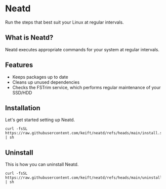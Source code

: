 # Neatd

Run the steps that best suit your Linux at regular intervals.

## What is Neatd?

Neatd executes appropriate commands for your system at regular intervals.

## Features

- Keeps packages up to date
- Cleans up unused dependencies
- Checks the FSTrim service, which performs regular maintenance of your SSD/HDD

## Installation

Let's get started setting up Neatd.

```shell
curl -fsSL https://raw.githubusercontent.com/keift/neatd/refs/heads/main/install.sh | sh
```

## Uninstall

This is how you can uninstall Neatd.

```shell
curl -fsSL https://raw.githubusercontent.com/keift/neatd/refs/heads/main/uninstall.sh | sh
```
